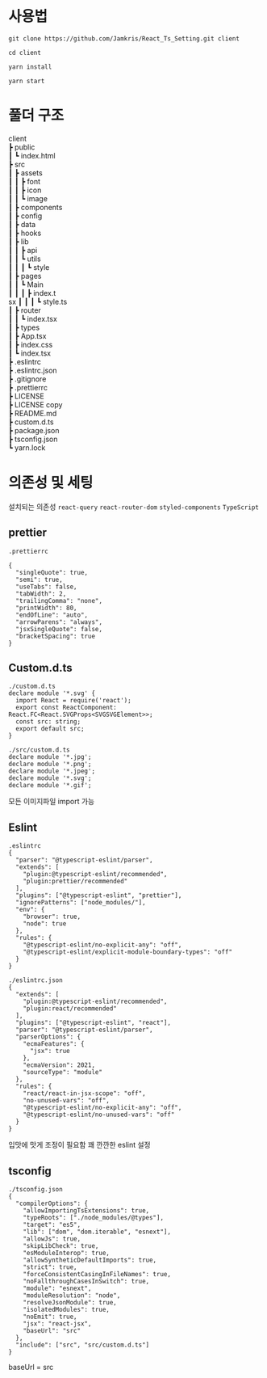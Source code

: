 # 사용법

`git clone https://github.com/Jamkris/React_Ts_Setting.git client`

`cd client`

`yarn install`

`yarn start`

# 풀더 구조

client <br>
 ┣ public <br>
 ┃ ┗ index.html <br>
 ┣ src <br>
 ┃ ┣ assets <br>
 ┃ ┃ ┣ font <br>
 ┃ ┃ ┣ icon <br>
 ┃ ┃ ┗ image <br>
 ┃ ┣ components <br>
 ┃ ┣ config <br>
 ┃ ┣ data <br>
 ┃ ┣ hooks <br>
 ┃ ┣ lib <br>
 ┃ ┃ ┣ api <br>
 ┃ ┃ ┗ utils <br>
 ┃ ┃ ┃ ┗ style <br>
 ┃ ┣ pages <br>
 ┃ ┃ ┗ Main <br>
 ┃ ┃ ┃ ┣ index.t <br>sx
 ┃ ┃ ┃ ┗ style.ts <br>
 ┃ ┣ router <br>
 ┃ ┃ ┗ index.tsx <br>
 ┃ ┣ types <br>
 ┃ ┣ App.tsx <br>
 ┃ ┣ index.css <br>
 ┃ ┗ index.tsx <br>
 ┣ .eslintrc <br>
 ┣ .eslintrc.json <br>
 ┣ .gitignore <br>
 ┣ .prettierrc <br>
 ┣ LICENSE <br>
 ┣ LICENSE copy <br>
 ┣ README.md <br>
 ┣ custom.d.ts <br>
 ┣ package.json <br>
 ┣ tsconfig.json <br>
 ┗ yarn.lock <br>

# 의존성 및 세팅
설치되는 의존성 `react-query` `react-router-dom` `styled-components` `TypeScript`

## prettier
```
.prettierrc

{
  "singleQuote": true,
  "semi": true,
  "useTabs": false,
  "tabWidth": 2,
  "trailingComma": "none",
  "printWidth": 80,
  "endOfLine": "auto",
  "arrowParens": "always",
  "jsxSingleQuote": false,
  "bracketSpacing": true
}
```

## Custom.d.ts
```
./custom.d.ts
declare module '*.svg' {
  import React = require('react');
  export const ReactComponent: React.FC<React.SVGProps<SVGSVGElement>>;
  const src: string;
  export default src;
}

./src/custom.d.ts
declare module '*.jpg';
declare module '*.png';
declare module '*.jpeg';
declare module '*.svg';
declare module '*.gif';
```
모든 이미지파일 import 가능

## Eslint
```
.eslintrc
{
  "parser": "@typescript-eslint/parser",
  "extends": [
    "plugin:@typescript-eslint/recommended",
    "plugin:prettier/recommended"
  ],
  "plugins": ["@typescript-eslint", "prettier"],
  "ignorePatterns": ["node_modules/"],
  "env": {
    "browser": true,
    "node": true
  },
  "rules": {
    "@typescript-eslint/no-explicit-any": "off",
    "@typescript-eslint/explicit-module-boundary-types": "off"
  }
}

./eslintrc.json
{
  "extends": [
    "plugin:@typescript-eslint/recommended",
    "plugin:react/recommended"
  ],
  "plugins": ["@typescript-eslint", "react"],
  "parser": "@typescript-eslint/parser",
  "parserOptions": {
    "ecmaFeatures": {
      "jsx": true
    },
    "ecmaVersion": 2021,
    "sourceType": "module"
  },
  "rules": {
    "react/react-in-jsx-scope": "off",
    "no-unused-vars": "off",
    "@typescript-eslint/no-explicit-any": "off",
    "@typescript-eslint/no-unused-vars": "off"
  }
}
```
입맛에 맛게 조정이 필요함 꽤 깐깐한 eslint 설정

## tsconfig
```
./tsconfig.json
{
  "compilerOptions": {
    "allowImportingTsExtensions": true,
    "typeRoots": ["./node_modules/@types"],
    "target": "es5",
    "lib": ["dom", "dom.iterable", "esnext"],
    "allowJs": true,
    "skipLibCheck": true,
    "esModuleInterop": true,
    "allowSyntheticDefaultImports": true,
    "strict": true,
    "forceConsistentCasingInFileNames": true,
    "noFallthroughCasesInSwitch": true,
    "module": "esnext",
    "moduleResolution": "node",
    "resolveJsonModule": true,
    "isolatedModules": true,
    "noEmit": true,
    "jsx": "react-jsx",
    "baseUrl": "src"
  },
  "include": ["src", "src/custom.d.ts"]
}
```
baseUrl = src

